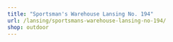 ```yaml
---
title: "Sportsman's Warehouse Lansing No. 194"
url: /lansing/sportsmans-warehouse-lansing-no-194/
shop: outdoor
---
```

